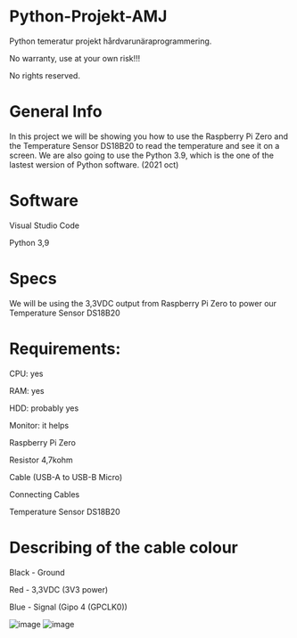 # Python-Projekt-AMJ
Python temeratur projekt hårdvarunäraprogrammering.

No warranty, use at your own risk!!!

No rights reserved.

# General Info
In this project we will be showing you how to use the Raspberry Pi Zero and the Temperature Sensor DS18B20 to read the temperature and see it on a screen. We are also going to use the Python 3.9, which is the one of the lastest wersion of Python software. (2021 oct)
 
# Software
Visual Studio Code

Python 3,9

# Specs
We will be using the 3,3VDC output from Raspberry Pi Zero to power our Temperature Sensor DS18B20

# Requirements:

CPU: yes

RAM: yes

HDD: probably yes

Monitor: it helps

Raspberry Pi Zero

Resistor 4,7kohm

Cable (USB-A to USB-B Micro) 

Connecting Cables 

Temperature Sensor DS18B20

# Describing of the cable colour
Black - Ground

Red - 3,3VDC (3V3 power)

Blue - Signal (Gipo 4 (GPCLK0))

![image](https://user-images.githubusercontent.com/89801012/136822043-9c113cfb-48aa-455a-9c81-807e81f07968.png)
![image](https://user-images.githubusercontent.com/89801012/136826972-e9751ea3-d26f-4e75-8767-9b3e3461e4ec.png)
